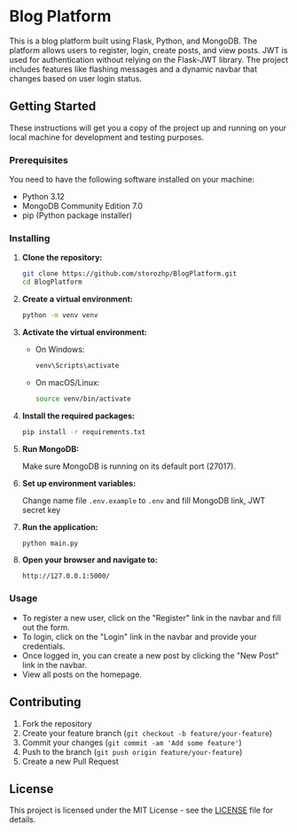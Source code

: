 # Blog Platform

This is a blog platform built using Flask, Python, and MongoDB. The platform allows users to register, login, create posts, and view posts. JWT is used for authentication without relying on the Flask-JWT library. The project includes features like flashing messages and a dynamic navbar that changes based on user login status.


## Getting Started

These instructions will get you a copy of the project up and running on your local machine for development and testing purposes.

### Prerequisites

You need to have the following software installed on your machine:

- Python 3.12
- MongoDB Community Edition 7.0
- pip (Python package installer)

### Installing

1. **Clone the repository:**

    ```bash
    git clone https://github.com/storozhp/BlogPlatform.git
    cd BlogPlatform
    ```

2. **Create a virtual environment:**

    ```bash
    python -m venv venv
    ```

3. **Activate the virtual environment:**

    - On Windows:

        ```bash
        venv\Scripts\activate
        ```

    - On macOS/Linux:

        ```bash
        source venv/bin/activate
        ```

4. **Install the required packages:**

    ```bash
    pip install -r requirements.txt
    ```

5. **Run MongoDB:**

    Make sure MongoDB is running on its default port (27017).

6. **Set up environment variables:**

    Change name file `.env.example` to `.env` and fill MongoDB link, JWT secret key

7. **Run the application:**

    ```bash
    python main.py
    ```

8. **Open your browser and navigate to:**

    ```
    http://127.0.0.1:5000/
    ```

### Usage

- To register a new user, click on the "Register" link in the navbar and fill out the form.
- To login, click on the "Login" link in the navbar and provide your credentials.
- Once logged in, you can create a new post by clicking the "New Post" link in the navbar.
- View all posts on the homepage.


## Contributing

1. Fork the repository
2. Create your feature branch (`git checkout -b feature/your-feature`)
3. Commit your changes (`git commit -am 'Add some feature'`)
4. Push to the branch (`git push origin feature/your-feature`)
5. Create a new Pull Request

## License

This project is licensed under the MIT License - see the [LICENSE](LICENSE) file for details.

